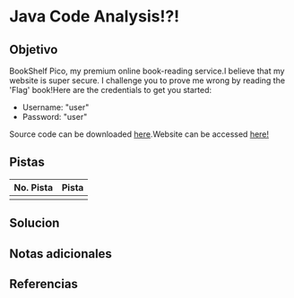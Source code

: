 # Java Code Analysis!?!

## Objetivo
BookShelf Pico, my premium online book-reading service.I believe that my website is super secure. I challenge you to prove me wrong by reading the 'Flag' book!Here are the credentials to get you started:

- Username: "user"
- Password: "user"

Source code can be downloaded [here](https://artifacts.picoctf.net/c/482/bookshelf-pico.zip).Website can be accessed [here!](http://saturn.picoctf.net:65109/)

## Pistas

| No. Pista | Pista |
| --------- | ----- |
|           |       |


## Solucion

## Notas adicionales

## Referencias